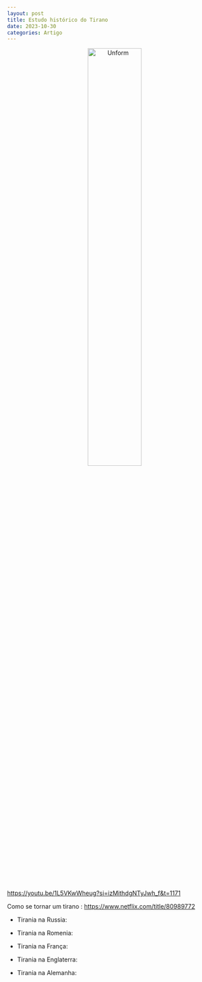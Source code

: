 ```yaml
---
layout: post
title: Estudo histórico do Tirano
date: 2023-10-30
categories: Artigo
---
```


<p align="center">
<img src="{{ site.baseurl }}/images/2023-10-30-Estudo-Historico-do-tirano.png" height="50%" width="50%" alt="Unform" />
</p>

https://youtu.be/1L5VKwWheug?si=izMithdgNTyJwh_f&t=1171

Como se tornar um tirano : https://www.netflix.com/title/80989772


- Tirania na Russia: 

- Tirania na Romenia:



- Tirania na França:

- Tirania na Englaterra:

- Tirania na Alemanha:

